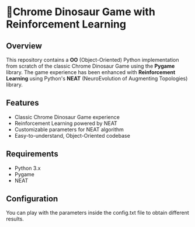 # 🦖Chrome Dinosaur Game with Reinforcement Learning

## Overview

This repository contains a **OO** (Object-Oriented) Python implementation from scratch of the classic Chrome Dinosaur Game using the **Pygame** library. The game experience has been enhanced with **Reinforcement Learning** using Python's **NEAT** (NeuroEvolution of Augmenting Topologies) library.

## Features

- Classic Chrome Dinosaur Game experience
- Reinforcement Learning powered by NEAT
- Customizable parameters for NEAT algorithm
- Easy-to-understand, Object-Oriented codebase

## Requirements

- Python 3.x
- Pygame
- NEAT

## Configuration

You can play with the parameters inside the config.txt file to obtain different results.

